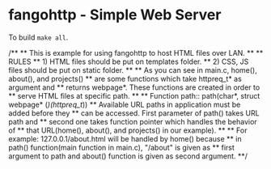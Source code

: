 # fangohttp - Simple Web Server

To build `make all`.

/**
** This is example for using fangohttp to host HTML files over LAN.
**
** RULES
** 1) HTML files should be put on templates folder.
** 2) CSS, JS files should be put on static folder.
**
** As you can see in main.c, home(), about(), and projects()
** are some functions which take httpreq_t* as argument and
** returns webpage*. These functions are created in order to
** serve HTML files at specific path.
**
** Function path:: path(char*, struct webpage* (*)(httpreq_t*))
** Available URL paths in application must be added before they
** can be accessed. First parameter of path() takes URL path and
** second one takes function pointer which handles the behavior of
** that URL(home(), about(), and projects() in our example).
**
** For example: 127.0.0.1/about.html will be handled by home() because
** in path() function(main function in main.c), "/about" is given as
** first argument to path and about() function is given as second argument.
**/

